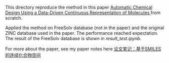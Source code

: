 This directory reproduce the method in this paper [Automatic Chemical Design Using a Data-Driven Continuous Representation of Molecules ](https://pubs.acs.org/doi/pdf/10.1021/acscentsci.7b00572) from scratch. 

Applied the method on FreeSolv database (not in the paper) and  the original ZINC database used in the paper. The performance reached expectation. The result of the FreeSolv database is shown in *result_test.ipynb*.

For more about the paper, see my paper notes here [论文笔记：基于SMILES的连续化合物空间](https://zhuanlan.zhihu.com/p/42318383)
